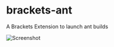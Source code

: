 brackets-ant
============

A Brackets Extension to launch ant builds

![Screenshot](https://raw.github.com/jbalsas/brackets-ant/master/assets/screenshot.png)